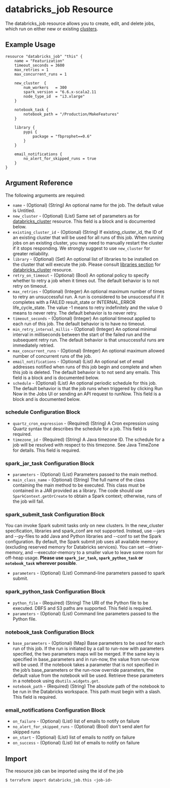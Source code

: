 # databricks_job Resource

The databricks_job resource allows you to create, edit, and delete jobs, which run on either new or existing [clusters](cluster.md).

## Example Usage

```hcl
resource "databricks_job" "this" {
    name = "Featurization"
    timeout_seconds = 3600
    max_retries = 1
    max_concurrent_runs = 1
    
    new_cluster  {
        num_workers   = 300
        spark_version = "6.6.x-scala2.11
        node_type_id  = "i3.xlarge"
    }
    
    notebook_task {
        notebook_path = "/Production/MakeFeatures"
    }
    
    library {
        pypi {
            package = "fbprophet==0.6"
        }
    }
    
    email_notifications {
        no_alert_for_skipped_runs = true
    }
}
```

## Argument Reference

The following arguments are required:

* `name` - (Optional) (String) An optional name for the job. The default value is Untitled.
* `new_cluster` - (Optional) (List) Same set of parameters as for [databricks_cluster](cluster.md) resource. This field is a block and is documented below.
* `existing_cluster_id` - (Optional) (String) If existing_cluster_id, the ID of an existing cluster that will be used for all runs of this job. When running jobs on an existing cluster, you may need to manually restart the cluster if it stops responding. We strongly suggest to use `new_cluster` for greater reliability.
* `library` - (Optional) (Set) An optional list of libraries to be installed on the cluster that will execute the job. Please consult [libraries section](cluster.md#libraries) for [databricks_cluster](cluster.md) resource.
* `retry_on_timeout` - (Optional) (Bool) An optional policy to specify whether to retry a job when it times out. The default behavior is to not retry on timeout.
* `max_retries` - (Optional) (Integer) An optional maximum number of times to retry an unsuccessful run. A run is considered to be unsuccessful if it completes with a FAILED result_state or INTERNAL_ERROR life_cycle_state. The value -1 means to retry indefinitely and the value 0 means to never retry. The default behavior is to never retry.
* `timeout_seconds` - (Optional) (Integer) An optional timeout applied to each run of this job. The default behavior is to have no timeout.
* `min_retry_interval_millis` - (Optional) (Integer) An optional minimal interval in milliseconds between the start of the failed run and the subsequent retry run. The default behavior is that unsuccessful runs are immediately retried.
* `max_concurrent_runs` - (Optional) (Integer) An optional maximum allowed number of concurrent runs of the job.
* `email_notifications` - (Optional) (List) An optional set of email addresses notified when runs of this job begin and complete and when this job is deleted. The default behavior is to not send any emails. This field is a block and is documented below.
* `schedule` - (Optional) (List) An optional periodic schedule for this job. The default behavior is that the job runs when triggered by clicking Run Now in the Jobs UI or sending an API request to runNow. This field is a block and is documented below.

### schedule Configuration Block

* `quartz_cron_expression` - (Required) (String) A Cron expression using Quartz syntax that describes the schedule for a job. This field is required.
* `timezone_id` - (Required) (String) A Java timezone ID. The schedule for a job will be resolved with respect to this timezone. See Java TimeZone for details. This field is required.

### spark_jar_task Configuration Block

* `parameters` - (Optional) (List) Parameters passed to the main method.
* `main_class_name` - (Optional) (String) The full name of the class containing the main method to be executed. This class must be contained in a JAR provided as a library. The code should use `SparkContext.getOrCreate` to obtain a Spark context; otherwise, runs of the job will fail.

### spark_submit_task Configuration Block

You can invoke Spark submit tasks only on new clusters. In the new_cluster specification, libraries and spark_conf are not supported. Instead, use --jars and --py-files to add Java and Python libraries and --conf to set the Spark configuration. By default, the Spark submit job uses all available memory (excluding reserved memory for Databricks services). You can set --driver-memory, and --executor-memory to a smaller value to leave some room for off-heap usage. **Please use `spark_jar_task`, `spark_python_task` or `notebook_task` wherever possible**.

* `parameters` - (Optional) (List) Command-line parameters passed to spark submit.

### spark_python_task Configuration Block

* `python_file` - (Required) (String) The URI of the Python file to be executed. DBFS and S3 paths are supported. This field is required.
* `parameters` - (Optional) (List) Command line parameters passed to the Python file.

### notebook_task Configuration Block

* `base_parameters` - (Optional) (Map) Base parameters to be used for each run of this job. If the run is initiated by a call to run-now with parameters specified, the two parameters maps will be merged. If the same key is specified in base_parameters and in run-now, the value from run-now will be used. If the notebook takes a parameter that is not specified in the job’s base_parameters or the run-now override parameters, the default value from the notebook will be used. Retrieve these parameters in a notebook using `dbutils.widgets.get`.
* `notebook_path` - (Required) (String) The absolute path of the notebook to be run in the Databricks workspace. This path must begin with a slash. This field is required.

### email_notifications Configuration Block

* `on_failure` - (Optional) (List) list of emails to notify on failure
* `no_alert_for_skipped_runs` - (Optional) (Bool) don't send alert for skipped runs
* `on_start` - (Optional) (List) list of emails to notify on failure
* `on_success` - (Optional) (List) list of emails to notify on failure

## Import

The resource job can be imported using the id of the job

```bash
$ terraform import databricks_job.this <job-id>
```